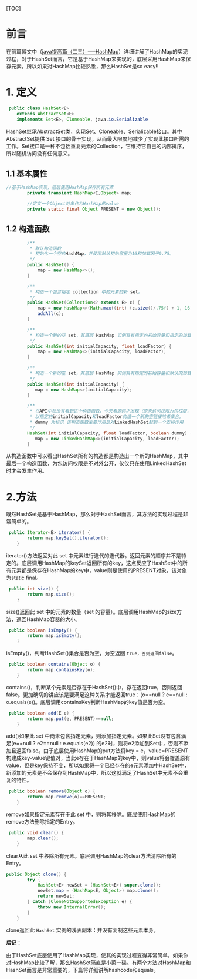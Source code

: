 [TOC]

# 前言

在前篇博文中（[java提高篇（二三）—–HashMap](http://www.cnblogs.com/chenssy/p/3521565.html)）详细讲解了HashMap的实现过程，对于HashSet而言，它是基于HashMap来实现的，底层采用HashMap来保存元素。所以如果对HashMap比较熟悉，那么HashSet是so  easy!!

# 1. 定义

```java
 public class HashSet<E>
    extends AbstractSet<E>
    implements Set<E>, Cloneable, java.io.Serializable
```

HashSet继承AbstractSet类，实现Set、Cloneable、Serializable接口。其中AbstractSet提供 Set 接口的骨干实现，从而最大限度地减少了实现此接口所需的工作。Set接口是一种不包括重复元素的Collection，它维持它自己的内部排序，所以随机访问没有任何意义。

## 1.1 **基本属性**

```java
//基于HashMap实现，底层使用HashMap保存所有元素
        private transient HashMap<E,Object> map;

        //定义一个Object对象作为HashMap的value
        private static final Object PRESENT = new Object();
```

## 1.2  **构造函数**

```java
        /**
         * 默认构造函数
         * 初始化一个空的HashMap，并使用默认初始容量为16和加载因子0.75。
         */
        public HashSet() {
            map = new HashMap<>();
        }

        /**
         * 构造一个包含指定 collection 中的元素的新 set。
         */
        public HashSet(Collection<? extends E> c) {
            map = new HashMap<>(Math.max((int) (c.size()/.75f) + 1, 16));
            addAll(c);
        }

        /**
         * 构造一个新的空 set，其底层 HashMap 实例具有指定的初始容量和指定的加载因子
         */
        public HashSet(int initialCapacity, float loadFactor) {
            map = new HashMap<>(initialCapacity, loadFactor);
        }

        /**
         * 构造一个新的空 set，其底层 HashMap 实例具有指定的初始容量和默认的加载因子（0.75）。
         */
        public HashSet(int initialCapacity) {
           map = new HashMap<>(initialCapacity);
        }

        /**
         * 在API中我没有看到这个构造函数，今天看源码才发现（原来访问权限为包权限，不对外公开的）
         * 以指定的initialCapacity和loadFactor构造一个新的空链接哈希集合。
         * dummy 为标识 该构造函数主要作用是对LinkedHashSet起到一个支持作用
         */
        HashSet(int initialCapacity, float loadFactor, boolean dummy) {
           map = new LinkedHashMap<>(initialCapacity, loadFactor);
        }
```

 从构造函数中可以看出HashSet所有的构造都是构造出一个新的HashMap，其中最后一个构造函数，为包访问权限是不对外公开，仅仅只在使用LinkedHashSet时才会发生作用。

# 2.方法

 既然HashSet是基于HashMap，那么对于HashSet而言，其方法的实现过程是非常简单的。

```java
 public Iterator<E> iterator() {
        return map.keySet().iterator();
    }
```

iterator()方法返回对此 set 中元素进行迭代的迭代器。返回元素的顺序并不是特定的。底层调用HashMap的keySet返回所有的key，这点反应了HashSet中的所有元素都是保存在HashMap的key中，value则是使用的PRESENT对象，该对象为static final。

```java
 public int size() {
        return map.size();
    }
```

size()返回此 set 中的元素的数量（set 的容量）。底层调用HashMap的size方法，返回HashMap容器的大小。

```java
 public boolean isEmpty() {
        return map.isEmpty();
    }
```

isEmpty()，判断HashSet()集合是否为空，为空返回 `true，否则返回false`。

```java
 public boolean contains(Object o) {
        return map.containsKey(o);
    }
```

contains()，判断某个元素是否存在于HashSet()中，存在返回true，否则返回false。更加确切的讲应该是要满足这种关系才能返回true：(o==null ? e==null : o.equals(e))。底层调用containsKey判断HashMap的key值是否为空。

```java
 public boolean add(E e) {
        return map.put(e, PRESENT)==null;
    }
```

add()如果此 set 中尚未包含指定元素，则添加指定元素。如果此Set没有包含满足(e==null ? e2==null : e.equals(e2)) 的e2时，则将e2添加到Set中，否则不添加且返回false。由于底层使用HashMap的put方法将key = e，value=PRESENT构建成key-value键值对，当此e存在于HashMap的key中，则value将会覆盖原有value，但是key保持不变，所以如果将一个已经存在的e元素添加中HashSet中，新添加的元素是不会保存到HashMap中，所以这就满足了HashSet中元素不会重复的特性。

```java
 public boolean remove(Object o) {
        return map.remove(o)==PRESENT;
    }
```

remove如果指定元素存在于此 set 中，则将其移除。底层使用HashMap的remove方法删除指定的Entry。

```java
 public void clear() {
        map.clear();
    }
```

clear从此 set 中移除所有元素。底层调用HashMap的clear方法清除所有的Entry。

```java
public Object clone() {
        try {
            HashSet<E> newSet = (HashSet<E>) super.clone();
            newSet.map = (HashMap<E, Object>) map.clone();
            return newSet;
        } catch (CloneNotSupportedException e) {
            throw new InternalError();
        }
    }
```

clone返回此 `HashSet` 实例的浅表副本：并没有复制这些元素本身。

**后记：**

由于HashSet底层使用了HashMap实现，使其的实现过程变得非常简单，如果你对HashMap比较了解，那么HashSet简直是小菜一碟。有两个方法对HashMap和HashSet而言是非常重要的，下篇将详细讲解hashcode和equals。